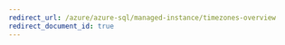 ```yaml
---
redirect_url: /azure/azure-sql/managed-instance/timezones-overview
redirect_document_id: true
---
```

